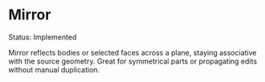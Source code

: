 # Mirror

Status: Implemented

Mirror reflects bodies or selected faces across a plane, staying associative with the source geometry. Great for symmetrical parts or propagating edits without manual duplication.
